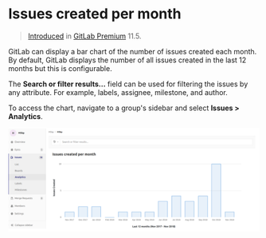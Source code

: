 # Issues created per month

> [Introduced](https://gitlab.com/gitlab-org/gitlab-ee/issues/7478) in [GitLab Premium](https://about.gitlab.com/pricing/) 11.5.

GitLab can display a bar chart of the number of issues created each month. By default, GitLab displays the number of all issues created in the last 12 months but this is configurable.

The **Search or filter results...** field can be used for filtering the issues by any attribute. For example, labels, assignee, milestone, and author.

To access the chart, navigate to a group's sidebar and select **Issues > Analytics**.

![Issues created per month](img/issues_created_per_month.png)
